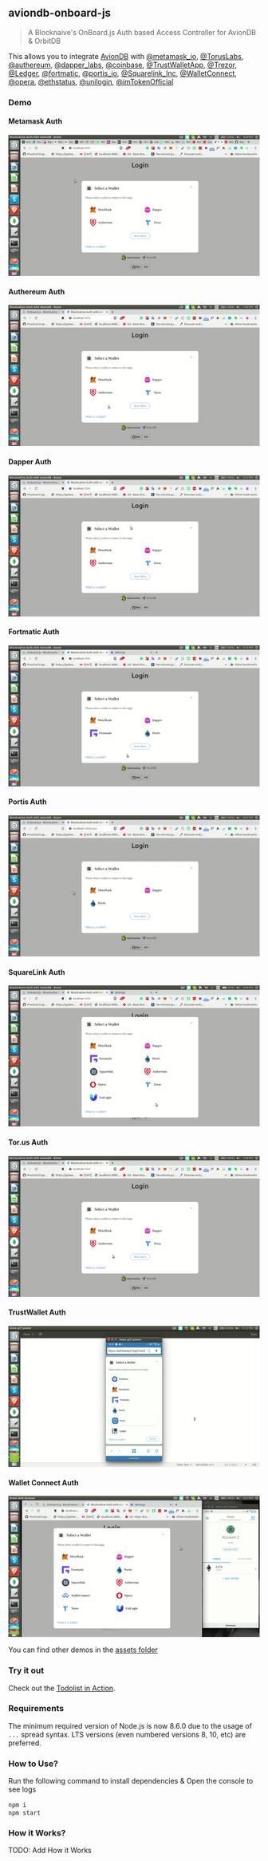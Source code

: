 ## aviondb-onboard-js

> A Blocknaive's OnBoard.js Auth based Access Controller for AvionDB & OrbitDB

This allows you to integrate [AvionDB](https://github.com/dappkit/aviondb) with [@metamask_io](https://twitter.com/metamask_io), [@TorusLabs](https://twitter.com/TorusLabs), [@authereum](https://twitter.com/authereum), [@dapper_labs](https://twitter.com/dapper_labs), [@coinbase](https://twitter.com/coinbase), [@TrustWalletApp](https://twitter.com/TrustWalletApp), [@Trezor](https://twitter.com/Trezor), [@Ledger](https://twitter.com/Ledger), [@fortmatic](https://twitter.com/fortmatic), [@portis_io](https://twitter.com/portis_io), [@Squarelink_Inc](https://twitter.com/Squarelink_Inc), [@WalletConnect](https://twitter.com/WalletConnect), [@opera](https://twitter.com/opera), [@ethstatus](https://twitter.com/ethstatus), [@unilogin](https://twitter.com/unilogin), [@imTokenOfficial](https://twitter.com/imTokenOfficial)

### Demo

#### Metamask Auth

![Metamask based Auth with AvionDB](./assets/aviondb-blocknative.gif)

#### Authereum Auth

![Authereum based Auth with AvionDB](./assets/aviondb-authereum.gif)

#### Dapper Auth

![Dapper based Auth with AvionDB](./assets/aviondb-dapper.gif)

#### Fortmatic Auth

![Fortmatic based Auth with AvionDB](./assets/aviondb-fortmatic.gif)

#### Portis Auth

![Portis based Auth with AvionDB](./assets/aviondb-portis.gif)

#### SquareLink Auth

![SquareLink based Auth with AvionDB](./assets/aviondb-squarelink.gif)

#### Tor.us Auth

![Tor.us based Auth with AvionDB](./assets/aviondb-torus.gif)

#### TrustWallet Auth

![TrustWallet based Auth with AvionDB](./assets/aviondb-trust.gif)

#### Wallet Connect Auth

![Wallet Connect Auth with AvionDB](./assets/aviondb-walletconnect.gif)

You can find other demos in the [assets folder](./assets)

### Try it out

Check out the [Todolist in Action](https://bit.ly/aviondb-blocknative).

### Requirements

The minimum required version of Node.js is now 8.6.0 due to the usage of `...` spread syntax. LTS versions (even numbered versions 8, 10, etc) are preferred.

### How to Use?

Run the following command to install dependencies & Open the console to see logs

```
npm i
npm start
```

### How it Works?

TODO: Add How it Works
